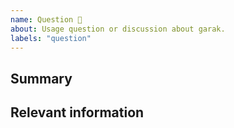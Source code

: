 ```yaml
---
name: Question 🤔
about: Usage question or discussion about garak.
labels: "question"
---
```


<!--
  To make it easier for us to help you, please include as much useful information as possible.

  Useful Links:
  - Wiki: https://docs.garak.ai/garak
  - Code reference: https://reference.garak.ai/

  Before opening a new issue, please search existing issues https://github.com/NVIDIA/garak/issues
-->

## Summary

## Relevant information

<!-- Provide as much useful information as you can -->
